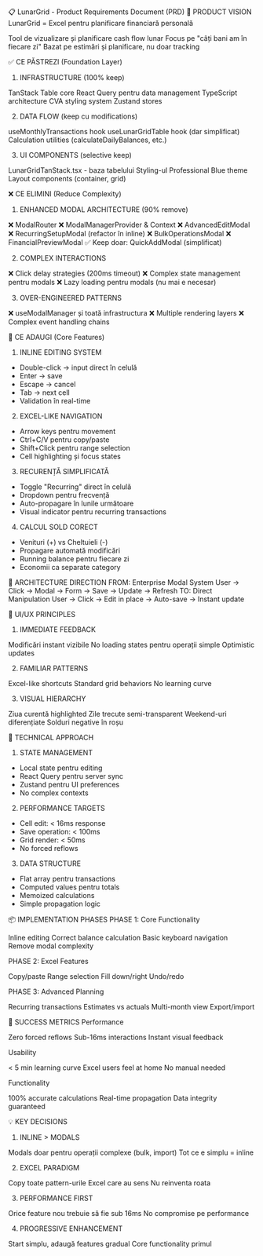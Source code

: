 📋 LunarGrid - Product Requirements Document (PRD)
🎯 PRODUCT VISION
LunarGrid = Excel pentru planificare financiară personală

Tool de vizualizare și planificare cash flow lunar
Focus pe "câți bani am în fiecare zi"
Bazat pe estimări și planificare, nu doar tracking


✅ CE PĂSTREZI (Foundation Layer)
1. INFRASTRUCTURE (100% keep)

TanStack Table core
React Query pentru data management
TypeScript architecture
CVA styling system
Zustand stores

2. DATA FLOW (keep cu modifications)

useMonthlyTransactions hook
useLunarGridTable hook (dar simplificat)
Calculation utilities (calculateDailyBalances, etc.)

3. UI COMPONENTS (selective keep)

LunarGridTanStack.tsx - baza tabelului
Styling-ul Professional Blue theme
Layout components (container, grid)


❌ CE ELIMINI (Reduce Complexity)
1. ENHANCED MODAL ARCHITECTURE (90% remove)

❌ ModalRouter
❌ ModalManagerProvider & Context
❌ AdvancedEditModal
❌ RecurringSetupModal (refactor în inline)
❌ BulkOperationsModal
❌ FinancialPreviewModal
✅ Keep doar: QuickAddModal (simplificat)

2. COMPLEX INTERACTIONS

❌ Click delay strategies (200ms timeout)
❌ Complex state management pentru modals
❌ Lazy loading pentru modals (nu mai e necesar)

3. OVER-ENGINEERED PATTERNS

❌ useModalManager și toată infrastructura
❌ Multiple rendering layers
❌ Complex event handling chains


🚀 CE ADAUGI (Core Features)
1. INLINE EDITING SYSTEM
- Double-click → input direct în celulă
- Enter → save
- Escape → cancel
- Tab → next cell
- Validation în real-time
2. EXCEL-LIKE NAVIGATION
- Arrow keys pentru movement
- Ctrl+C/V pentru copy/paste
- Shift+Click pentru range selection
- Cell highlighting și focus states
3. RECURENȚĂ SIMPLIFICATĂ
- Toggle "Recurring" direct în celulă
- Dropdown pentru frecvență
- Auto-propagare în lunile următoare
- Visual indicator pentru recurring transactions
4. CALCUL SOLD CORECT
- Venituri (+) vs Cheltuieli (-)
- Propagare automată modificări
- Running balance pentru fiecare zi
- Economii ca separate category

📐 ARCHITECTURE DIRECTION
FROM: Enterprise Modal System
User → Click → Modal → Form → Save → Update → Refresh
TO: Direct Manipulation
User → Click → Edit in place → Auto-save → Instant update

🎨 UI/UX PRINCIPLES
1. IMMEDIATE FEEDBACK

Modificări instant vizibile
No loading states pentru operații simple
Optimistic updates

2. FAMILIAR PATTERNS

Excel-like shortcuts
Standard grid behaviors
No learning curve

3. VISUAL HIERARCHY

Ziua curentă highlighted
Zile trecute semi-transparent
Weekend-uri diferențiate
Solduri negative în roșu


🔧 TECHNICAL APPROACH
1. STATE MANAGEMENT
- Local state pentru editing
- React Query pentru server sync
- Zustand pentru UI preferences
- No complex contexts
2. PERFORMANCE TARGETS
- Cell edit: < 16ms response
- Save operation: < 100ms
- Grid render: < 50ms
- No forced reflows
3. DATA STRUCTURE
- Flat array pentru transactions
- Computed values pentru totals
- Memoized calculations
- Simple propagation logic

📦 IMPLEMENTATION PHASES
PHASE 1: Core Functionality

Inline editing
Correct balance calculation
Basic keyboard navigation
Remove modal complexity

PHASE 2: Excel Features

Copy/paste
Range selection
Fill down/right
Undo/redo

PHASE 3: Advanced Planning

Recurring transactions
Estimates vs actuals
Multi-month view
Export/import


🎯 SUCCESS METRICS
Performance

Zero forced reflows
Sub-16ms interactions
Instant visual feedback

Usability

< 5 min learning curve
Excel users feel at home
No manual needed

Functionality

100% accurate calculations
Real-time propagation
Data integrity guaranteed


💡 KEY DECISIONS
1. INLINE > MODALS

Modals doar pentru operații complexe (bulk, import)
Tot ce e simplu = inline

2. EXCEL PARADIGM

Copy toate pattern-urile Excel care au sens
Nu reinventa roata

3. PERFORMANCE FIRST

Orice feature nou trebuie să fie sub 16ms
No compromise pe performance

4. PROGRESSIVE ENHANCEMENT

Start simplu, adaugă features gradual
Core functionality primul